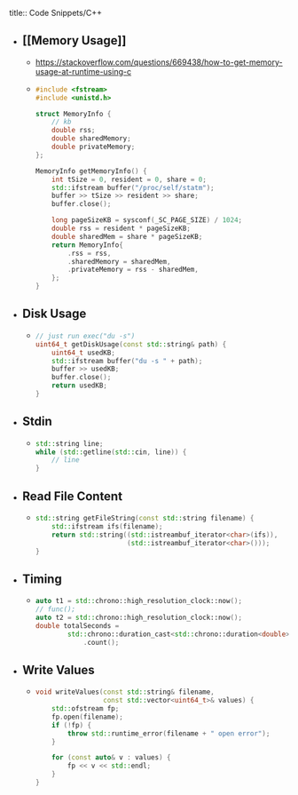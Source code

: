title:: Code Snippets/C++

- ## [[Memory Usage]]
	- https://stackoverflow.com/questions/669438/how-to-get-memory-usage-at-runtime-using-c
	- ```cpp
	  #include <fstream>
	  #include <unistd.h>
	  
	  struct MemoryInfo {
	      // kb
	      double rss;
	      double sharedMemory;
	      double privateMemory;
	  };
	  
	  MemoryInfo getMemoryInfo() {
	      int tSize = 0, resident = 0, share = 0;
	      std::ifstream buffer("/proc/self/statm");
	      buffer >> tSize >> resident >> share;
	      buffer.close();
	  
	      long pageSizeKB = sysconf(_SC_PAGE_SIZE) / 1024;
	      double rss = resident * pageSizeKB;
	      double sharedMem = share * pageSizeKB;
	      return MemoryInfo{
	          .rss = rss,
	          .sharedMemory = sharedMem,
	          .privateMemory = rss - sharedMem,
	      };
	  }
	  ```
- ## Disk Usage
	- ```cpp
	  // just run exec("du -s")
	  uint64_t getDiskUsage(const std::string& path) {
	      uint64_t usedKB;
	      std::ifstream buffer("du -s " + path);
	      buffer >> usedKB;
	      buffer.close();
	      return usedKB;
	  }
	  ```
- ## Stdin
	- ```cpp
	  std::string line;
	  while (std::getline(std::cin, line)) {
	      // line
	  }
	  ```
- ## Read File Content
	- ```cpp
	  std::string getFileString(const std::string filename) {
	      std::ifstream ifs(filename);
	      return std::string((std::istreambuf_iterator<char>(ifs)),
	                         (std::istreambuf_iterator<char>()));
	  }
	  ```
- ## Timing
	- ```cpp
	  auto t1 = std::chrono::high_resolution_clock::now();
	  // func();
	  auto t2 = std::chrono::high_resolution_clock::now();
	  double totalSeconds =
	          std::chrono::duration_cast<std::chrono::duration<double>>(t2 - t1)
	              .count();
	  ```
- ## Write Values
	- ```cpp
	  void writeValues(const std::string& filename,
	                   const std::vector<uint64_t>& values) {
	      std::ofstream fp;
	      fp.open(filename);
	      if (!fp) {
	          throw std::runtime_error(filename + " open error");
	      }
	  
	      for (const auto& v : values) {
	          fp << v << std::endl;
	      }
	  }
	  ```